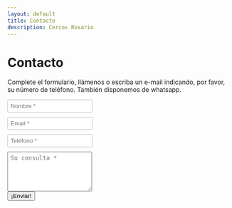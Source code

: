 ```yaml
---
layout: default
title: Contacto
description: Cercos Rosario
---
```


# Contacto

Complete el formulario, llámenos o escriba un e-mail indicando, por favor, su número de teléfono.
También disponemos de whatsapp.

<form
  action="https://formspree.io/f/xgeggdpn"
  method="POST"
>
  <label>
    <input type="name" name="name" placeholder="Nombre *" required style="padding:6px; margin-bottom: 10px; border-radius: 3px; border: 1px solid #bbb;">
  </label><br>
  <label>
    <input type="email" name="email" placeholder="Email *" required style="padding:6px; margin-bottom: 10px; border-radius: 3px; border: 1px solid #bbb;">
  </label><br>
  <label>
    <input type="text" inputmode="numeric" pattern="[0-9]+" minlength="7" name="phone" placeholder="Teléfono *" required style="padding:6px; margin-bottom: 10px; border-radius: 3px; border: 1px solid #bbb;">
  </label><br>
  <label>
    <textarea name="message" placeholder="Su consulta *" required style="padding:6px" style="padding:6px; width:96%; margin-bottom: 10px; border-radius: 3px; border: 1px solid #bbb;" rows="5"></textarea>
  </label><br>
  <button type="submit">¡Enviar!</button>
</form>
